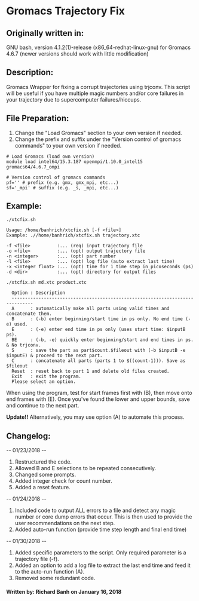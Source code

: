 # Gromacs Trajectory Fix

## Originally written in:
GNU bash, version 4.1.2(1)-release (x86_64-redhat-linux-gnu) for Gromacs 4.6.7 (newer versions should work with little modification)

## Description:
Gromacs Wrapper for fixing a corrupt trajectories using trjconv. This script will be useful if you have multiple magic numbers and/or core failures in your trajectory due to supercomputer failures/hiccups.

## File Preparation:
1. Change the "Load Gromacs" section to your own version if needed.
2. Change the prefix and suffix  under the "Version control of gromacs commands" to your own version if needed.

```
# Load Gromacs (load own version)
module load intel64/15.3.187 openmpi/1.10.0_intel15 gromacs64/4.6.7_ompi

# Version control of gromacs commands
pf='' # prefix (e.g. gmx, gmx_mpi, etc...)
sf='_mpi' # suffix (e.g. _s, _mpi, etc...)
```

## Example:
```
./xtcfix.sh

Usage: /home/banhrich/xtcfix.sh [-f <file>]
Example: .//home/banhrich/xtcfix.sh trajectory.xtc

-f <file>          :... (req) input trajectory file
-o <file>          :... (opt) output trajectory file
-n <integer>       :... (opt) part number
-l <file>          :... (opt) log file (auto extract last time)
-x <integer float> :... (opt) time for 1 time step in picoseconds (ps)
-d <dir>           :... (opt) directory for output files

./xtcfix.sh md.xtc product.xtc

  Option : Description
  ------------------------------------------------------------------------------
  A      : automatically make all parts using valid times and concatenate them.
  B      : (-b) enter beginning/start time in ps only. No end time (-e) used.
  E      : (-e) enter end time in ps only (uses start time: $inputB ps).
  BE     : (-b, -e) quickly enter beginning/start and end times in ps. & No trjconv.
  S      : save the part as part$count.$fileout with (-b $inputB -e $inputE) & proceed to the next part.
  C      : concatenate all parts (parts 1 to $((count-1))). Save as $fileout
  Reset  : reset back to part 1 and delete old files created.
  Exit   : exit the program.
  Please select an option.

```
When using the program, test for start frames first with (B), then move onto end frames with (E). Once you've found the lower and upper bounds, save and continue to the next part.

**Update!!** Alternatively, you may use option (A) to automate this process.

## Changelog:
-- 01/23/2018 --
1. Restructured the code.
2. Allowed B and E selections to be repeated consecutively.
3. Changed some prompts.
4. Added integer check for count number.
5. Added a reset feature.

-- 01/24/2018 --
1. Included code to output ALL errors to a file and detect any magic number or core dump errors that occur. This is then used to provide the user recommendations on the next step.
2. Added auto-run function (provide time step length and final end time)

-- 01/30/2018 --
1. Added specific parameters to the script. Only required parameter is a trajectory file (-f).
2. Added an option to add a log file to extract the last end time and feed it to the auto-run function (A).
3. Removed some redundant code.

#### Written by: Richard Banh on January 16, 2018
